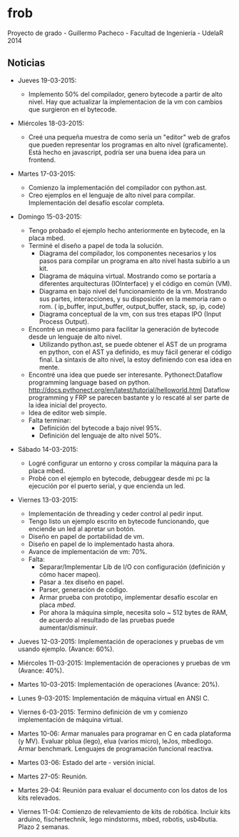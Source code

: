 frob
====

Proyecto de grado - Guillermo Pacheco - Facultad de Ingeniería - UdelaR
2014

Noticias
--------

* Jueves 19-03-2015:
  - Implemento 50% del compilador, genero bytecode a partir de alto nivel.
    Hay que actualizar la
    implementacion de la vm con cambios que surgieron en el bytecode.
* Miércoles 18-03-2015:
  - Creé una pequeña muestra de como sería un "editor" web de grafos que
    pueden representar los programas en alto nivel (graficamente).
    Está hecho en javascript, podría ser una buena idea para un frontend.
* Martes 17-03-2015:
  - Comienzo la implementación del compilador con python.ast.
  - Creo ejemplos en el lenguaje de alto nivel para compilar. Implementación
    del desafío escolar completa.
* Domingo 15-03-2015:
  - Tengo probado el ejemplo hecho anteriormente en bytecode, en la placa mbed.
  - Terminé el diseño a papel de toda la solución.
    * Diagrama del compilador, los componentes necesarios y los pasos para compilar un programa en alto nivel hasta subirlo a un kit.
    * Diagrama de máquina virtual. Mostrando como se portaría a diferentes arquitecturas (IOInterface) y el código en común (VM).
    * Diagrama en bajo nivel del funcionamiento de la vm. Mostrando sus partes, interacciones, y su disposición en la memoria ram o rom. (
      ip_buffer, input_buffer, output_buffer, stack, sp, ip, code)
    * Diagrama conceptual de la vm, con sus tres etapas IPO (Input Process Output).
  - Encontré un mecanismo para facilitar la generación de bytecode desde un lenguaje de alto nivel.
    * Utilizando python.ast, se puede obtener el AST de un programa en python, con el AST ya definido, es muy fácil generar
      el código final. La sintaxis de alto nivel, la estoy definiendo con esa idea en mente.
  - Encontré una idea que puede ser interesante. Pythonect:Dataflow programming language based on python. 
    http://docs.pythonect.org/en/latest/tutorial/helloworld.html
    Dataflow programming y FRP se parecen bastante y lo rescaté al ser parte de la idea inicial del proyecto.
  - Idea de editor web simple.
  - Falta terminar:
    * Definición del bytecode a bajo nivel 95%.
    * Definición del lenguaje de alto nivel 50%.

* Sábado 14-03-2015:
  - Logré configurar un entorno y cross compilar la máquina para la placa mbed.
  - Probé con el ejemplo en bytecode, debuggear desde mi pc la ejecución por
    el puerto serial, y que encienda un led.

* Viernes 13-03-2015:
  - Implementación de threading y ceder control al pedir input.
  - Tengo listo un ejemplo escrito en bytecode funcionando, que enciende un led al apretar un botón.
  - Diseño en papel de portabilidad de vm.
  - Diseño en papel de lo implementado hasta ahora.
  - Avance de implementación de vm: 70%.
  - Falta:
    * Separar/Implementar Lib de I/O con configuración (definición y cómo hacer mapeo).
    * Pasar a .tex diseño en papel.
    * Parser, generación de código.
    * Armar prueba con prototipo, implementar desafío escolar en placa *mbed*.
    * Por ahora la máquina simple, necesita solo ~ 512 bytes de RAM, de acuerdo al resultado de las pruebas puede aumentar/disminuír.

* Jueves 12-03-2015:
  Implementación de operaciones y pruebas de vm usando ejemplo. (Avance: 60%).

* Miércoles 11-03-2015:
  Implementación de operaciones y pruebas de vm (Avance: 40%).

* Martes 10-03-2015:
  Implementación de operaciones (Avance: 20%).

* Lunes 9-03-2015:
  Implementación de máquina virtual en ANSI C.

* Viernes 6-03-2015:
  Termino definición de vm y comienzo implementación de máquina virtual.

* Martes 10-06:
  Armar manuales para programar en C en cada plataforma (y MV).
  Evaluar pblua (lego), elua (varios micro), leJos, mbedlogo. Armar benchmark.
  Lenguajes de programación funcional reactiva.

* Martes 03-06:
  Estado del arte - versión inicial.

* Martes 27-05: 
  Reunión.

* Martes 29-04:
  Reunión para evaluar el documento con los datos de los kits relevados.

* Viernes 11-04:
  Comienzo de relevamiento de kits de robótica. Incluir kits
  arduino, fischertechnik, lego mindstorms, mbed, robotis, usb4butia.
  Plazo 2 semanas.
